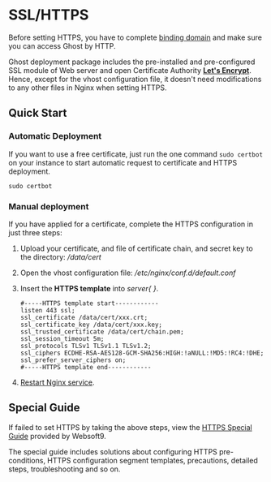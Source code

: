 # SSL/HTTPS

Before setting HTTPS, you have to complete [binding domain](/solution-more.md) and make sure you can access Ghost by HTTP.

Ghost deployment package includes the pre-installed and pre-configured SSL module of Web server and open Certificate Authority **[Let's Encrypt](https://letsencrypt.org/)**. Hence, except for the vhost configuration file, it doesn't need modifications to any other files in Nginx when setting HTTPS.

## Quick Start

### Automatic Deployment

If you want to use a free certificate, just run the one command `sudo certbot` on your instance to start automatic request to certificate and HTTPS deployment.

```
sudo certbot
```

### Manual deployment

If you have applied for a certificate, complete the HTTPS configuration in just three steps:

1. Upload your certificate, and file of certificate chain, and secret key to the directory: */data/cert*

2. Open the vhost configuration file: */etc/nginx/conf.d/default.conf* 

3. Insert the **HTTPS template** into *server{  }*.
   ``` text
   #-----HTTPS template start------------
   listen 443 ssl; 
   ssl_certificate /data/cert/xxx.crt;
   ssl_certificate_key /data/cert/xxx.key;
   ssl_trusted_certificate /data/cert/chain.pem;
   ssl_session_timeout 5m;
   ssl_protocols TLSv1 TLSv1.1 TLSv1.2;
   ssl_ciphers ECDHE-RSA-AES128-GCM-SHA256:HIGH:!aNULL:!MD5:!RC4:!DHE;
   ssl_prefer_server_ciphers on;
   #-----HTTPS template end------------
   ```
4. [Restart Nginx service](/admin-services.md).

## Special Guide

If failed to set HTTPS by taking the above steps, view the [HTTPS Special Guide](https://support.websoft9.com/docs/faq/tech-https.html#nginx) provided by Websoft9. 

The special guide includes solutions about configuring HTTPS pre-conditions, HTTPS configuration segment templates, precautions, detailed steps, troubleshooting and so on.
